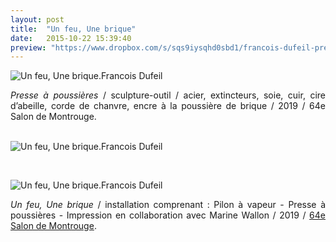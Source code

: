 ```yaml
---
layout: post
title:  "Un feu, Une brique"
date:   2015-10-22 15:39:40
preview: "https://www.dropbox.com/s/sqs9iysqhd0sbd1/francois-dufeil-presse-a-poussieres-preview.jpg?raw=1"
---
```


<img src="https://www.dropbox.com/s/4xq0ygu35pii3aq/francois-dufeil-presse-a-poussieres.jpg?raw=1" alt="Un feu, Une brique.Francois Dufeil"> 

<p style="text-align:justify">
<span style="font-style: italic;">Presse à poussières</span> / sculpture-outil / acier, extincteurs, soie, cuir, cire d’abeille, corde de chanvre, encre à la poussière de brique / 2019 / 64e Salon de Montrouge.
</p>
<br>

<img src="https://www.dropbox.com/s/hpjb8y4ggqx58il/francois-dufeil-presse-a-poussieres%20%282%29.jpg?raw=1" alt="Un feu, Une brique.Francois Dufeil"> 
<p>&nbsp;</p> 

<img src="https://www.dropbox.com/s/nh9kehn1u5p5l9f/francois-dufeil-presse-a-poussieres%20%283%29.jpg?raw=1" alt="Un feu, Une brique.Francois Dufeil"> 

<p style="text-align:justify">
<span style="font-style: italic;">Un feu, Une brique</span> / installation comprenant :  Pilon à vapeur - Presse à poussières  - Impression en collaboration avec Marine Wallon / 2019 / <a href="#" onclick='window.open("http://www.salondemontrouge.com/548-l-exposition-2019.htm");return false;'>64e Salon de Montrouge</a>.
</p>
<br>













